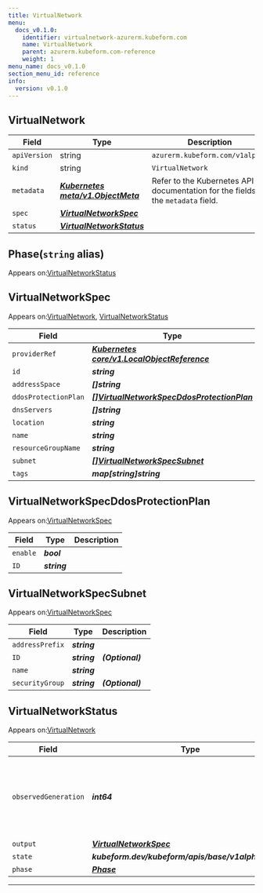 ```yaml
---
title: VirtualNetwork
menu:
  docs_v0.1.0:
    identifier: virtualnetwork-azurerm.kubeform.com
    name: VirtualNetwork
    parent: azurerm.kubeform.com-reference
    weight: 1
menu_name: docs_v0.1.0
section_menu_id: reference
info:
  version: v0.1.0
---
```


## VirtualNetwork
| Field | Type | Description |
| ------ | ----- | ----------- |
| `apiVersion` | string | `azurerm.kubeform.com/v1alpha1` |
|    `kind` | string | `VirtualNetwork` |
| `metadata` | ***[Kubernetes meta/v1.ObjectMeta](https://kubernetes.io/docs/reference/generated/kubernetes-api/v1.13/#objectmeta-v1-meta)***|Refer to the Kubernetes API documentation for the fields of the `metadata` field.|
| `spec` | ***[VirtualNetworkSpec](#virtualnetworkspec)***||
| `status` | ***[VirtualNetworkStatus](#virtualnetworkstatus)***||
## Phase(`string` alias)

Appears on:[VirtualNetworkStatus](#virtualnetworkstatus)

## VirtualNetworkSpec

Appears on:[VirtualNetwork](#virtualnetwork), [VirtualNetworkStatus](#virtualnetworkstatus)

| Field | Type | Description |
| ------ | ----- | ----------- |
| `providerRef` | ***[Kubernetes core/v1.LocalObjectReference](https://kubernetes.io/docs/reference/generated/kubernetes-api/v1.13/#localobjectreference-v1-core)***||
| `id` | ***string***||
| `addressSpace` | ***[]string***||
| `ddosProtectionPlan` | ***[[]VirtualNetworkSpecDdosProtectionPlan](#virtualnetworkspecddosprotectionplan)***| ***(Optional)*** |
| `dnsServers` | ***[]string***| ***(Optional)*** |
| `location` | ***string***||
| `name` | ***string***||
| `resourceGroupName` | ***string***||
| `subnet` | ***[[]VirtualNetworkSpecSubnet](#virtualnetworkspecsubnet)***| ***(Optional)*** |
| `tags` | ***map[string]string***| ***(Optional)*** |
## VirtualNetworkSpecDdosProtectionPlan

Appears on:[VirtualNetworkSpec](#virtualnetworkspec)

| Field | Type | Description |
| ------ | ----- | ----------- |
| `enable` | ***bool***||
| `ID` | ***string***||
## VirtualNetworkSpecSubnet

Appears on:[VirtualNetworkSpec](#virtualnetworkspec)

| Field | Type | Description |
| ------ | ----- | ----------- |
| `addressPrefix` | ***string***||
| `ID` | ***string***| ***(Optional)*** |
| `name` | ***string***||
| `securityGroup` | ***string***| ***(Optional)*** |
## VirtualNetworkStatus

Appears on:[VirtualNetwork](#virtualnetwork)

| Field | Type | Description |
| ------ | ----- | ----------- |
| `observedGeneration` | ***int64***| ***(Optional)*** Resource generation, which is updated on mutation by the API Server.|
| `output` | ***[VirtualNetworkSpec](#virtualnetworkspec)***| ***(Optional)*** |
| `state` | ***kubeform.dev/kubeform/apis/base/v1alpha1.State***| ***(Optional)*** |
| `phase` | ***[Phase](#phase)***| ***(Optional)*** |
---
